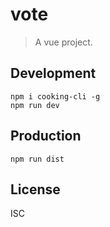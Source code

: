 # vote
> A vue project.

## Development

```shell
npm i cooking-cli -g
npm run dev
```

## Production
```
npm run dist
```

## License
ISC

